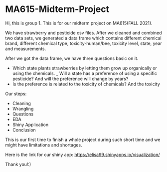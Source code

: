 # MA615-Midterm-Project
Hi, this is group 1.
This is for our midterm project on MA615(FALL 2021).

We have strawberry and pesticide csv files. After we cleaned and combined two data sets, we generated a data frame which contains different chemical brand, different chemical type, toxicity-human/bee, toxicity level, state, year and measurements.

After we got the data frame, we have three questions basic on it.
- Which state plants strawberries by letting them grow up organically or using the chemicals.
_ Will a state has a preference of using a specific pesticide? And will the preference will change by years?
- Is the preference is related to the toxicity of chemicals? And the toxicity

Our steps:
- Cleaning
- Wrangling
- Questions
- EDA
- Shiny Application
- Conclusion

This is our first time to finish a whole project during such short time and we might have limitations and shortages.

Here is the link for our shiny app: https://elisa99.shinyapps.io/visualization/


Thank you!:)
